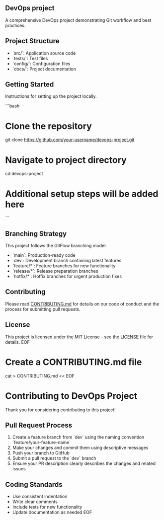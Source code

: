 ## DevOps project
A comprehensive DevOps project demonstrating Git workflow and best practices.

## Project Structure

- \`src/\`: Application source code
- \`tests/\`: Test files
- \`config/\`: Configuration files
- \`docs/\`: Project documentation

## Getting Started

Instructions for setting up the project locally.

\`\`\`bash
# Clone the repository
git clone https://github.com/your-username/devops-project.git

# Navigate to project directory
cd devops-project

# Additional setup steps will be added here
\`\`\`

## Branching Strategy

This project follows the GitFlow branching model:

- \`main\`: Production-ready code
- \`dev\`: Development branch containing latest features
- \`feature/*\`: Feature branches for new functionality
- \`release/*\`: Release preparation branches
- \`hotfix/*\`: Hotfix branches for urgent production fixes

## Contributing

Please read [CONTRIBUTING.md](CONTRIBUTING.md) for details on our code of conduct and the process for submitting pull requests.

## License

This project is licensed under the MIT License - see the [LICENSE](LICENSE) file for details.
EOF

# Create a CONTRIBUTING.md file
cat > CONTRIBUTING.md << EOF
# Contributing to DevOps Project

Thank you for considering contributing to this project!

## Pull Request Process

1. Create a feature branch from \`dev\` using the naming convention \`feature/your-feature-name\`
2. Make your changes and commit them using descriptive messages
3. Push your branch to GitHub
4. Submit a pull request to the \`dev\` branch
5. Ensure your PR description clearly describes the changes and related issues

## Coding Standards

- Use consistent indentation
- Write clear comments
- Include tests for new functionality
- Update documentation as needed
EOF